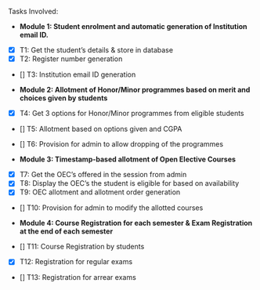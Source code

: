 Tasks Involved:

- **Module 1: Student enrolment and automatic generation of Institution email ID.**

- [x] T1: Get the student’s details & store in database
- [x] T2: Register number generation
- [] T3: Institution email ID generation

- **Module 2: Allotment of Honor/Minor programmes based on merit and choices given by students**

- [x] T4: Get 3 options for Honor/Minor programmes from eligible students
- [] T5: Allotment based on options given and CGPA
- [] T6: Provision for admin to allow dropping of the programmes

- **Module 3: Timestamp-based allotment of Open Elective Courses**

- [x] T7: Get the OEC’s offered in the session from admin
- [x] T8: Display the OEC’s the student is eligible for based on availability
- [x] T9: OEC allotment and allotment order generation
- [] T10: Provision for admin to modify the allotted courses

- **Module 4: Course Registration for each semester & Exam Registration at the end of each semester**

- [] T11: Course Registration by students
- [x] T12: Registration for regular exams
- [] T13: Registration for arrear exams
